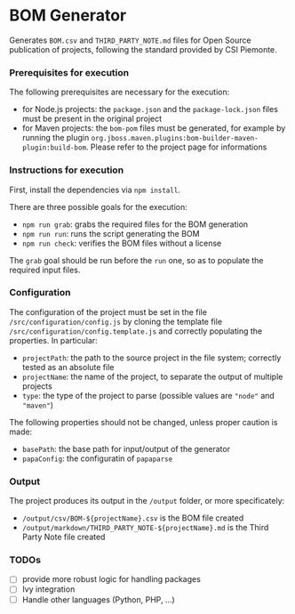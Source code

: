 # BOM Generator
Generates `BOM.csv` and `THIRD_PARTY_NOTE.md` files for Open Source publication
of projects, following the standard provided by CSI Piemonte.

### Prerequisites for execution
The following prerequisites are necessary for the execution:
- for Node.js projects: the `package.json` and the `package-lock.json` files
must be present in the original project
- for Maven projects: the `bom-pom` files must be generated, for example by
running the plugin `org.jboss.maven.plugins:bom-builder-maven-plugin:build-bom`.
Please refer to the project page for informations

### Instructions for execution
First, install the dependencies via `npm install`.

There are three possible goals for the execution:
- `npm run grab`: grabs the required files for the BOM generation
- `npm run run`: runs the script generating the BOM
- `npm run check`: verifies the BOM files without a license

The `grab` goal should be run before the `run` one, so as to populate the
required input files.

### Configuration
The configuration of the project must be set in the file
`/src/configuration/config.js` by cloning the template file
`/src/configuration/config.template.js` and correctly populating the
properties. In particular:
- `projectPath`: the path to the source project in the file system; correctly
tested as an absolute file
- `projectName`: the name of the project, to separate the output of multiple
projects
- `type`: the type of the project to parse (possible values are `"node"`
and `"maven"`)

The following properties should not be changed, unless proper caution is made:
- `basePath`: the base path for input/output of the generator
- `papaConfig`: the configuratin of `papaparse`

### Output
The project produces its output in the `/output` folder, or more specificately:
- `/output/csv/BOM-${projectName}.csv` is the BOM file created
- `/output/markdown/THIRD_PARTY_NOTE-${projectName}.md` is the Third Party
Note file created

### TODOs
- [ ] provide more robust logic for handling packages
- [ ] Ivy integration
- [ ] Handle other languages (Python, PHP, ...)

